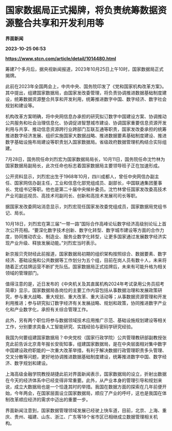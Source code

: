 # 国家数据局正式揭牌，将负责统筹数据资源整合共享和开发利用等
**界面新闻**

**2023-10-25 06:53**

**https://www.stcn.com/article/detail/1014480.html**

筹建7个多月后，据央视新闻报道，2023年10月25日上午10时，国家数据局正式揭牌。

此前在2023年全国两会上，中共中央、国务院印发了《党和国家机构改革方案》。其中提出，组建国家数据局，由国家发改委管理，将负责协调推进数据基础制度建设，统筹数据资源整合共享和开发利用，统筹推进数字中国、数字经济、数字社会规划和建设等。

机构改革方案明确，将中央网信息办承担的研究拟订数字中国建设方案、协调推动公共服务和社会治理信息化、协调促进智慧城市建设、协调国家重要信息资源开发利用与共享、推动信息资源跨行业跨部门互联互通等职责，国家发改委承担的统筹推进数字经济发展、组织实施国家大数据战略、推进数据要素基础制度建设、推进数字基础设施布局建设等职责划入国家数据局。省级政府数据管理机构结合实际组建。

7月28日，国务院任命刘烈宏为国家数据局局长，10月11日，国务院任命沈竹林为国家数据局副局长，此次任命也标志着国家数据局主要领导班子正在加速形成。

公开资料显示，刘烈宏出生于1968年10月，四川成都人，曾任中央网信办副主任、国家网信办副主任，工业和信息化部党组成员、副部长，中国联通集团董事长、党组书记等职。他也是第二十届中央候补委员。沈竹林曾任国家发改委高技术产业司副巡视员、高技术司副司长、创新和高技术发展司司长等职。

据国家发改委网站消息显示，刘烈宏现任国家发改委党组成员，国家数据局党组书记、局长。

10月18日，刘烈宏在第三届“一带一路”国际合作高峰论坛数字经济高级别论坛上首次公开亮相。“要深化数字技术创新、数字化转型、数字城市建设等方面的合作力度，协同推动农业、制造业、服务业数字化转型，让更多国家通过发展数字经济实现产业升级、释放发展动能。”刘烈宏当时表示。

新京报贝壳财经此前报道，国家数据局初期的组织架构按照综合、数据要素、数字经济、基础设施和公共数据等工作划分为五个组，目前在岗人员有数十人，未来将随着正式挂牌运营不断扩充队伍。国家数据局正式挂牌后，未来有可能升格为相关领域的管理部门。

值得注意的是，近日发布的《中央机关及其直属机构2024年考试录用公务员招考简章》显示，国家数据局各岗位的主要工作内容包括从事数据治理和发展政策研究，参与重大战略、重大规划、重大改革、重大活动等；从事数据资源管理和开发利用推进；参与研究拟订数字经济有关发展战略、规划和政策，协同推进数字产业化和产业数字化，承担有关综合管理工作。

此外，另有两个职位将参与数据领域技术应用推广示范、基础设施规划建设等相关工作，分别要求具备人工智能研究、实践经验与密码学研究经验。

我国为何要组建国家数据局？中央党校（国家行政学院）公共管理教研部副教授张克此前告诉北京青年报长安街知事，组建国家数据局，是在中央层面相对集中数字中国建设政府职能的一次重大改革举措，有利于解决数据行政管理职责多头管理、交叉分散等问题，更好地协调推进数据基础制度建设，统筹推进数字中国、数字经济、数字规划和建设。

上海高级金融学院教授胡捷此前对界面新闻表示，国家数据局的设立，折射出数据在今天的经济体系中已经变得非常重要。此外，从产业本身的管理引导和规划来说，成立大数据局也是一个恰逢其时的举措。我国在数据方面的探索在几年前便开始，今年两会，在国家层面设立国家数据局，顺应了产业的呼吁，这也是我国在体制改革顺应经济的需求中迈出的重要一步。

界面新闻注意到，国家数据管理领域发展已经驶上快车道，目前，北京、上海、重庆、贵州、福建、山东、浙江、广东等18个省市区已相继成立数据管理相关机构。